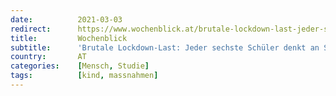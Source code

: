 ```yaml
---
date:          2021-03-03
redirect:      https://www.wochenblick.at/brutale-lockdown-last-jeder-sechste-schueler-denkt-an-selbstmord/
title:         Wochenblick
subtitle:      'Brutale Lockdown-Last: Jeder sechste Schüler denkt an Selbstmord'
country:       AT
categories:    [Mensch, Studie]
tags:          [kind, massnahmen]
---
```

